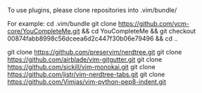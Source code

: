 To use plugins, please clone repositories into .vim/bundle/

For example:
cd .vim/bundle
git clone https://github.com/ycm-core/YouCompleteMe.git && cd YouCompleteMe && git checkout 00874fabb8998c56dceea6d2c447f30b06e79496 && cd ..

git clone https://github.com/preservim/nerdtree.git
git clone https://github.com/airblade/vim-gitgutter.git
git clone https://github.com/sickill/vim-monokai.git
git clone https://github.com/jistr/vim-nerdtree-tabs.git
git clone https://github.com/Vimjas/vim-python-pep8-indent.git
